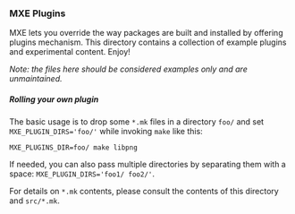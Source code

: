 ### MXE Plugins

MXE lets you override the way packages are built and installed by offering
plugins mechanism. This directory contains a collection of example plugins and
experimental content. Enjoy!

*Note: the files here should be considered examples only and are unmaintained.*

##### Rolling your own plugin

The basic usage is to drop some `*.mk` files in a directory `foo/` and set
`MXE_PLUGIN_DIRS='foo/'` while invoking `make` like this:

```console
MXE_PLUGINS_DIR=foo/ make libpng
```

If needed, you can also pass multiple directories by separating them with a
space: `MXE_PLUGIN_DIRS='foo1/ foo2/'`.

For details on `*.mk` contents, please consult the contents of this directory
and `src/*.mk`.
